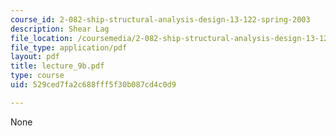 ```yaml
---
course_id: 2-082-ship-structural-analysis-design-13-122-spring-2003
description: Shear Lag
file_location: /coursemedia/2-082-ship-structural-analysis-design-13-122-spring-2003/529ced7fa2c688fff5f30b087cd4c0d9_lecture_9b.pdf
file_type: application/pdf
layout: pdf
title: lecture_9b.pdf
type: course
uid: 529ced7fa2c688fff5f30b087cd4c0d9

---
```

None
